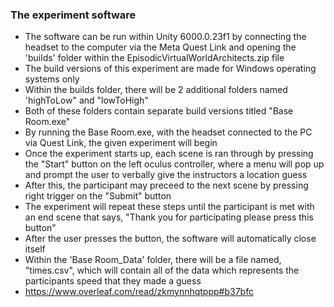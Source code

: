 ### The experiment software 
- The software can be run within Unity 6000.0.23f1 by connecting the headset to the computer via the Meta Quest Link and opening the 'builds' folder within the EpisodicVirtualWorldArchitects.zip file
- The build versions of this experiment are made for Windows operating systems only
- Within the builds folder, there will be 2 additional folders named 'highToLow" and "lowToHigh"
- Both of these folders contain separate build versions titled "Base Room.exe"
- By running the Base Room.exe, with the headset connected to the PC via Quest Link, the given experiment will begin
- Once the experiment starts up, each scene is ran through by pressing the "Start" button on the left oculus controller, where a menu will pop up and prompt the user to verbally give the instructors a location guess
- After this, the participant may preceed to the next scene by pressing right trigger on the "Submit" button
- The experiment will repeat these steps until the participant is met with an end scene that says, "Thank you for participating please press this button"
- After the user presses the button, the software will automatically close itself
- Within the 'Base Room_Data' folder, there will be a file named, "times.csv", which will contain all of the data which represents the participants speed that they made a guess
- https://www.overleaf.com/read/zkmynnhqtppp#b37bfc
